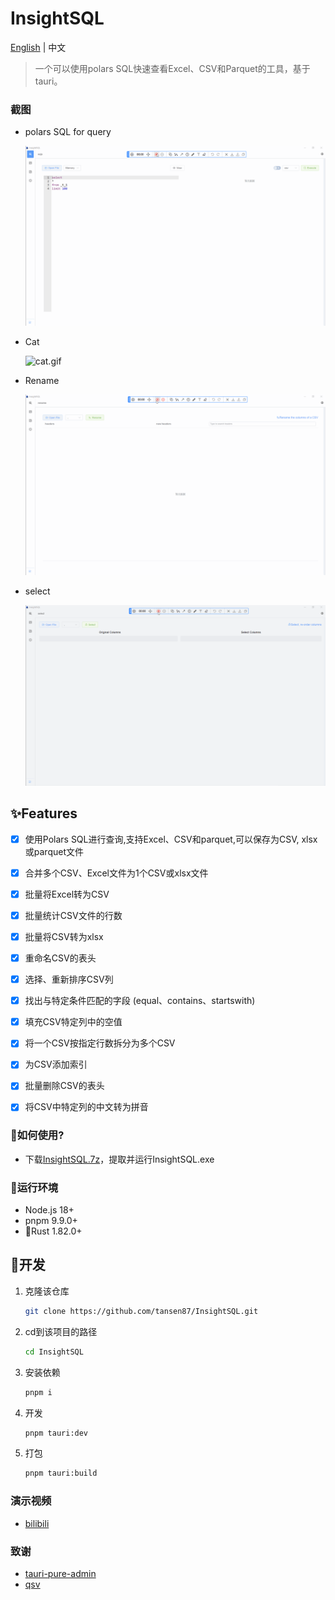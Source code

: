 <h1>InsightSQL</h1>

[English](./README.md) | 中文

> 一个可以使用polars SQL快速查看Excel、CSV和Parquet的工具，基于tauri。

### 截图
* polars SQL for query

  ![sqlp.gif](/demo/sqlp.gif)

* Cat

  ![cat.gif](/demo/cat.gif)

* Rename

  ![rename.gif](/demo/rename.gif)

* select

  ![select.gif](/demo/select.gif)


## ✨Features

- [x] 使用Polars SQL进行查询,支持Excel、CSV和parquet,可以保存为CSV, xlsx或parquet文件
- [x] 合并多个CSV、Excel文件为1个CSV或xlsx文件
- [x] 批量将Excel转为CSV
- [x] 批量统计CSV文件的行数
- [x] 批量将CSV转为xlsx
- [x] 重命名CSV的表头
- [x] 选择、重新排序CSV列
- [x] 找出与特定条件匹配的字段 (equal、contains、startswith)
- [x] 填充CSV特定列中的空值
- [x] 将一个CSV按指定行数拆分为多个CSV
- [x] 为CSV添加索引
- [x] 批量删除CSV的表头
- [x] 将CSV中特定列的中文转为拼音


### 🍖如何使用?

* 下载[InsightSQL.7z](https://github.com/tansen87/sqlp/releases/)，提取并运行InsightSQL.exe


### 🏃‍运行环境

* Node.js 18+
* pnpm 9.9.0+
* 🦀Rust 1.82.0+

## 🚀开发

1. 克隆该仓库

   ```bash
   git clone https://github.com/tansen87/InsightSQL.git
   ```

2. cd到该项目的路径

   ```bash
   cd InsightSQL
   ```

3. 安装依赖

   ```bash
   pnpm i
   ```

4. 开发

   ```bash
   pnpm tauri:dev
   ```

5. 打包

   ```bash
   pnpm tauri:build
   ```

### 演示视频

* [bilibili](https://www.bilibili.com/video/BV1XS411c7zd/?spm_id_from=333.999.0.0&vd_source=5ee5270944c6e7a459e1311330bf455c)

### 致谢
* [tauri-pure-admin](https://github.com/pure-admin/tauri-pure-admin)
* [qsv](https://github.com/jqnatividad/qsv)
